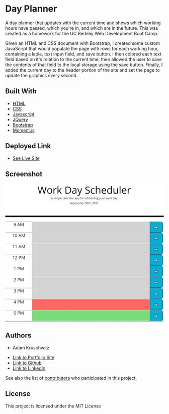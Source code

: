 # Day Planner

A day planner that updates with the current time and shows which working hours have passed, which you're in, and which are in the future. This was created as a homework for the UC Berkley Web Development Boot Camp. 

Given an HTML and CSS document with Bootstrap, I created some custom JavaScript that would populate the page with rows for each working hour, containing a lable, text input field, and save button. I then colored each text field based on it's relation to the current time, then allowed the user to save the contents of that field to the local storage using the save button. Finally, I added the current day to the header portion of the site and set the page to update the graphics every second.


## Built With

* [HTML](https://developer.mozilla.org/en-US/docs/Web/HTML)
* [CSS](https://developer.mozilla.org/en-US/docs/Web/CSS)
* [Javascript](https://developer.mozilla.org/en-US/docs/Web/JavaScript)
* [JQuery](https://jquery.com/)
* [Bootstrap](https://getbootstrap.com/)
* [Moment.js](https://momentjs.com/)

## Deployed Link

* [See Live Site](https://adamkruschwitz.github.io/day-planner/)

## Screenshot
![screenshot of the finished site](./Capture.PNG)

## Authors

* Adam Kruschwitz

- [Link to Portfolio Site](https://adamkruschwitz.github.io/Portfolio/)
- [Link to Github](https://github.com/AdamKruschwitz)
- [Link to LinkedIn](https://www.linkedin.com/li/AdamKruschwitz)

See also the list of [contributors](https://github.com/AdamKruschwitz/day-planner/contributors) who participated in this project.

## License

This project is licensed under the MIT License 